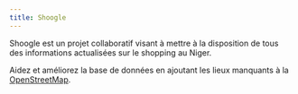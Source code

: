 ```yaml
---
title: Shoogle
---
```


Shoogle est un projet collaboratif visant à mettre à la disposition de tous des informations actualisées sur le shopping au Niger.

Aidez et améliorez la base de données en ajoutant les lieux manquants à la [OpenStreetMap](https://www.openstreetmap.org/).
